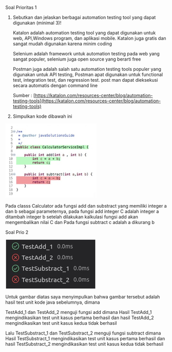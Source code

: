 
Soal Prioritas 1



1. Sebutkan dan jelaskan berbagai automation testing tool yang dapat digunakan (minimal 3)!

    Katalon adalah automation testing tool yang dapat digunakan untuk web, API,Windows program, dan aplikasi mobile. Katalon juga gratis dan sangat mudah digunakan karena minim coding


    Selenium adalah framework untuk automation testing pada web yang sangat populer, selenium juga open source yang berarti free


    Postman juga adalah salah satu automation testing tools populer yang digunakan untuk API testing, Postman apat digunakan untuk functional test, integration test, dan regression test. post man dapat dieksekusi secara automatis dengan command line


    Sumber : [https://katalon.com/resources-center/blog/automation-testing-tools](https://katalon.com/resources-center/blog/automation-testing-tools)

2. Simpulkan kode dibawah ini





![path](assets/image1.jpg)


Pada classs Calculator ada fungsi add dan substract yang memiliki integer a dan b sebagai parameternya, pada fungsi add integer C adalah integer a ditambah integer b setelah dilakukan kalkulasi fungsi add akan mengembalikan nilai C dan Pada fungsi subtract c adalah a dikurang b

Soal Prio 2



![path](assets/image2.jpg)


Untuk gambar diatas saya menyimpulkan bahwa gambar tersebut adalah hasil test unit kode java sebelumnya, dimana

TestAdd_1 dan TestAdd_2 menguji fungsi add dimana Hasil TestAdd_1 mengindikasikan test unit kasus pertama berhasil dan hasil TestAdd_2 mengindikasikan test unit kasus kedua tidak berhasil

Lalu TestSubstract_1 dan TestSubstract_2 menguji fungsi subtract dimana Hasil TestSubstract_1 mengindikasikan test unit kasus pertama berhasil dan hasil TestSubstract_2 mengindikasikan test unit kasus kedua tidak berhasil

 
